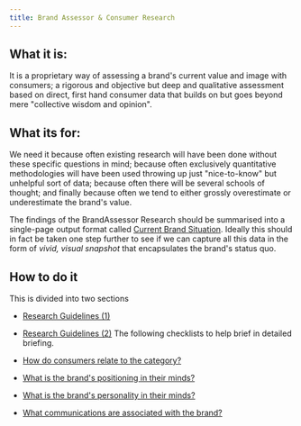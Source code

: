 ```yaml
---
title: Brand Assessor & Consumer Research
---
```


## What it is:

It is a proprietary way of assessing a brand's current value and image with consumers; a rigorous and objective but deep and qualitative assessment based on direct, first hand consumer data that builds on but goes beyond mere "collective wisdom and opinion".

## What its for:

We need it because often existing research will have been done without these specific questions in mind; because often exclusively quantitative methodologies will have been used throwing up just "nice-to-know" but unhelpful sort of data; because often there will be several schools of thought; and finally because often we tend to either grossly overestimate or underestimate the brand's value.

The findings of the BrandAssessor Research should be summarised into a single-page output format called [Current Brand Situation](./brand-assessor-checklist/current-brand). Ideally this should in fact be taken one step further to see if we can capture all this data in the form of _vivid, visual snapshot_ that encapsulates the brand's status quo.

## How to do it

This is divided into two sections

- [Research Guidelines (1)](./brand-assessor-checklist/research-guidelines-1)
- [Research Guidelines (2)](./brand-assessor-checklist/research-guidelines-2)
  The following checklists to help brief in detailed briefing.

- [How do consumers relate to the category?](./brand-assessor-checklist/consumers-vs-category)
- [What is the brand's positioning in their minds?](./brand-assessor-checklist/brand-positioning)
- [What is the brand's personality in their minds?](./brand-assessor-checklist/brand-personality)
- [What communications are associated with the brand?](./brand-assessor-checklist/associated-communications)

